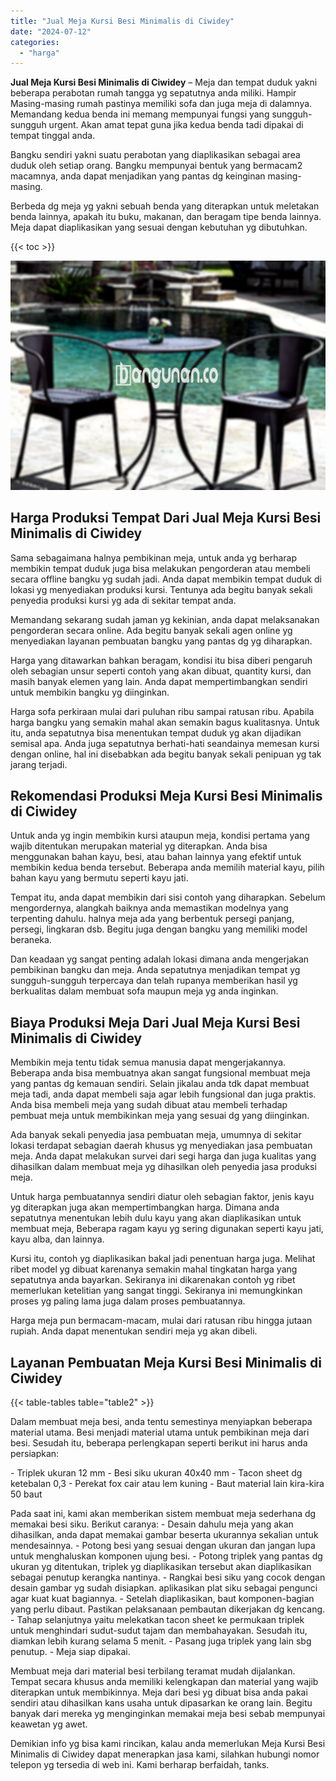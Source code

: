 ```yaml
---
title: "Jual Meja Kursi Besi Minimalis di Ciwidey"
date: "2024-07-12"
categories: 
  - "harga"
---
```


**Jual Meja Kursi Besi Minimalis di Ciwidey** – Meja dan tempat duduk yakni beberapa perabotan rumah tangga yg sepatutnya anda miliki. Hampir Masing-masing rumah pastinya memiliki sofa dan juga meja di dalamnya. Memandang kedua benda ini memang mempunyai fungsi yang sungguh-sungguh urgent. Akan amat tepat guna jika kedua benda tadi dipakai di tempat tinggal anda.

Bangku sendiri yakni suatu perabotan yang diaplikasikan sebagai area duduk oleh setiap orang. Bangku mempunyai bentuk yang bermacam2 macamnya, anda dapat menjadikan yang pantas dg keinginan masing-masing.

Berbeda dg meja yg yakni sebuah benda yang diterapkan untuk meletakan benda lainnya, apakah itu buku, makanan, dan beragam tipe benda lainnya. Meja dapat diaplikasikan yang sesuai dengan kebutuhan yg dibutuhkan.

{{< toc >}}

![Jual Meja Kursi Besi Minimalis di Ciwidey](/images/jual-meja-besi-murah21.png)

## Harga Produksi Tempat Dari Jual Meja Kursi Besi Minimalis di Ciwidey

Sama sebagaimana halnya pembikinan meja, untuk anda yg berharap membikin tempat duduk juga bisa melakukan pengorderan atau membeli secara offline bangku yg sudah jadi. Anda dapat membikin tempat duduk di lokasi yg menyediakan produksi kursi. Tentunya ada begitu banyak sekali penyedia produksi kursi yg ada di sekitar tempat anda.

Memandang sekarang sudah jaman yg kekinian, anda dapat melaksanakan pengorderan secara online. Ada begitu banyak sekali agen online yg menyediakan layanan pembuatan bangku yang pantas dg yg diharapkan.

Harga yang ditawarkan bahkan beragam, kondisi itu bisa diberi pengaruh oleh sebagian unsur seperti contoh yang akan dibuat, quantity kursi, dan masih banyak elemen yang lain. Anda dapat mempertimbangkan sendiri untuk membikin bangku yg diinginkan.

Harga sofa perkiraan mulai dari puluhan ribu sampai ratusan ribu. Apabila harga bangku yang semakin mahal akan semakin bagus kualitasnya. Untuk itu, anda sepatutnya bisa menentukan tempat duduk yg akan dijadikan semisal apa. Anda juga sepatutnya berhati-hati seandainya memesan kursi dengan online, hal ini disebabkan ada begitu banyak sekali penipuan yg tak jarang terjadi.

## Rekomendasi Produksi Meja Kursi Besi Minimalis di Ciwidey

Untuk anda yg ingin membikin kursi ataupun meja, kondisi pertama yang wajib ditentukan merupakan material yg diterapkan. Anda bisa menggunakan bahan kayu, besi, atau bahan lainnya yang efektif untuk membikin kedua benda tersebut. Beberapa anda memilih material kayu, pilih bahan kayu yang bermutu seperti kayu jati.

Tempat itu, anda dapat membikin dari sisi contoh yang diharapkan. Sebelum mengordernya, alangkah baiknya anda memastikan modelnya yang terpenting dahulu. halnya meja ada yang berbentuk persegi panjang, persegi, lingkaran dsb. Begitu juga dengan bangku yang memiliki model beraneka.

Dan keadaan yg sangat penting adalah lokasi dimana anda mengerjakan pembikinan bangku dan meja. Anda sepatutnya menjadikan tempat yg sungguh-sungguh terpercaya dan telah rupanya memberikan hasil yg berkualitas dalam membuat sofa maupun meja yg anda inginkan.

## Biaya Produksi Meja Dari Jual Meja Kursi Besi Minimalis di Ciwidey

Membikin meja tentu tidak semua manusia dapat mengerjakannya. Beberapa anda bisa membuatnya akan sangat fungsional membuat meja yang pantas dg kemauan sendiri. Selain jikalau anda tdk dapat membuat meja tadi, anda dapat membeli saja agar lebih fungsional dan juga praktis. Anda bisa membeli meja yang sudah dibuat atau membeli terhadap pembuat meja untuk membikinkan meja yang sesuai dg yang diinginkan.

Ada banyak sekali penyedia jasa pembuatan meja, umumnya di sekitar lokasi terdapat sebagian daerah khusus yg menyediakan jasa pembuatan meja. Anda dapat melakukan survei dari segi harga dan juga kualitas yang dihasilkan dalam membuat meja yg dihasilkan oleh penyedia jasa produksi meja.

Untuk harga pembuatannya sendiri diatur oleh sebagian faktor, jenis kayu yg diterapkan juga akan mempertimbangkan harga. Dimana anda sepatutnya menentukan lebih dulu kayu yang akan diaplikasikan untuk membuat meja, Beberapa ragam kayu yg sering digunakan seperti kayu jati, kayu alba, dan lainnya.

Kursi itu, contoh yg diaplikasikan bakal jadi penentuan harga juga. Melihat ribet model yg dibuat karenanya semakin mahal tingkatan harga yang sepatutnya anda bayarkan. Sekiranya ini dikarenakan contoh yg ribet memerlukan ketelitian yang sangat tinggi. Sekiranya ini memungkinkan proses yg paling lama juga dalam proses pembuatannya.

Harga meja pun bermacam-macam, mulai dari ratusan ribu hingga jutaan rupiah. Anda dapat menentukan sendiri meja yg akan dibeli.

## Layanan Pembuatan Meja Kursi Besi Minimalis di Ciwidey

{{< table-tables table="table2" >}}

Dalam membuat meja besi, anda tentu semestinya menyiapkan beberapa material utama. Besi menjadi material utama untuk pembikinan meja dari besi. Sesudah itu, beberapa perlengkapan seperti berikut ini harus anda persiapkan:

\- Triplek ukuran 12 mm - Besi siku ukuran 40x40 mm - Tacon sheet dg ketebalan 0,3 - Perekat fox cair atau lem kuning - Baut material lain kira-kira 50 baut

Pada saat ini, kami akan memberikan sistem membuat meja sederhana dg memakai besi siku. Berikut caranya: - Desain dahulu meja yang akan dihasilkan, anda dapat memakai gambar beserta ukurannya sekalian untuk mendesainnya. - Potong besi yang sesuai dengan ukuran dan jangan lupa untuk menghaluskan komponen ujung besi. - Potong triplek yang pantas dg ukuran yg ditentukan, triplek yg diaplikasikan tersebut akan diaplikasikan sebagai penutup kerangka nantinya. - Rangkai besi siku yang cocok dengan desain gambar yg sudah disiapkan. aplikasikan plat siku sebagai pengunci agar kuat kuat bagiannya. - Setelah diaplikasikan, baut komponen-bagian yang perlu dibaut. Pastikan pelaksanaan pembautan dikerjakan dg kencang. - Tahap selanjutnya yaitu melekatkan tacon sheet ke permukaan triplek untuk menghindari sudut-sudut tajam dan membahayakan. Sesudah itu, diamkan lebih kurang selama 5 menit. - Pasang juga triplek yang lain sbg penutup. - Meja siap dipakai.

Membuat meja dari material besi terbilang teramat mudah dijalankan. Tempat secara khusus anda memiliki kelengkapan dan material yang wajib diterapkan untuk membikinnya. Meja dari besi yg dibuat bisa anda pakai sendiri atau dihasilkan kans usaha untuk dipasarkan ke orang lain. Begitu banyak dari mereka yg menginginkan memakai meja besi sebab mempunyai keawetan yg awet.

Demikian info yg bisa kami rincikan, kalau anda memerlukan Meja Kursi Besi Minimalis di Ciwidey dapat menerapkan jasa kami, silahkan hubungi nomor telepon yg tersedia di web ini. Kami berharap berfaidah, tanks.
